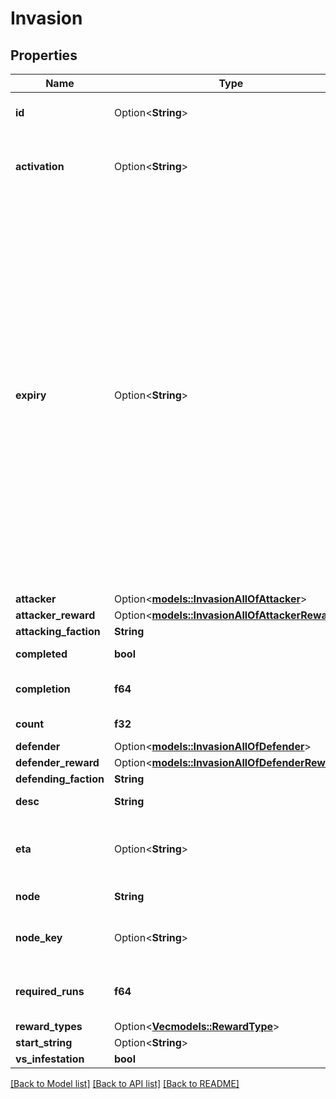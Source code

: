 # Invasion

## Properties

Name | Type | Description | Notes
------------ | ------------- | ------------- | -------------
**id** | Option<**String**> | unique identifier for this object/event/thing | [optional]
**activation** | Option<**String**> | ISO-8601 formatted timestamp for when the event began | [optional]
**expiry** | Option<**String**> | A timestamp in ISO 8601 format (YYYY-MM-DDTHH:MM:SSZ) representing a specific point in time. This format is commonly used in APIs to ensure consistent date and time representation. The timestamp is in UTC (Coordinated Universal Time) and does not include any timezone offset. It is used to represent events, deadlines, or any time-related information in a standardized way. Example: \"2023-10-01T12:00:00Z\" represents October 1, 2023, at 12:00 PM UTC.  | [optional]
**attacker** | Option<[**models::InvasionAllOfAttacker**](invasion_allOf_attacker.md)> |  | [optional]
**attacker_reward** | Option<[**models::InvasionAllOfAttackerReward**](invasion_allOf_attackerReward.md)> |  | [optional]
**attacking_faction** | **String** |  | 
**completed** | **bool** | Whether this invasion is \"over\" | 
**completion** | **f64** | percentage complete as a float value | 
**count** | **f32** | How many fights have happened. | 
**defender** | Option<[**models::InvasionAllOfDefender**](invasion_allOf_defender.md)> |  | [optional]
**defender_reward** | Option<[**models::InvasionAllOfDefenderReward**](invasion_allOf_defenderReward.md)> |  | [optional]
**defending_faction** | **String** |  | 
**desc** | **String** | description of invasion | 
**eta** | Option<**String**> | time string showing approximate time to the end of the invasion | [optional]
**node** | **String** | localized Node name | 
**node_key** | Option<**String**> | i18n key for matching node (always english translation) | [optional]
**required_runs** | **f64** | How many runs of this mission are needed to qualify for the reward | 
**reward_types** | Option<[**Vec<models::RewardType>**](rewardType.md)> |  | [optional]
**start_string** | Option<**String**> |  | [optional]
**vs_infestation** | **bool** |  | 

[[Back to Model list]](../README.md#documentation-for-models) [[Back to API list]](../README.md#documentation-for-api-endpoints) [[Back to README]](../README.md)


